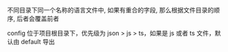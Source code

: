 不同目录下同一个名称的语言文件中, 如果有重合的字段, 那么根据文件目录的顺序, 后者会覆盖前者

config 位于项目根目录下，优先级为 json > js > ts，如果是 js 或者 ts 文件，默认由 default 导出
